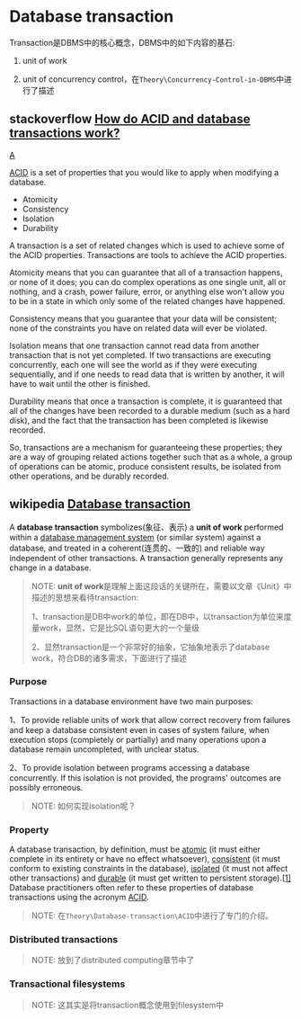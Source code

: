 # Database transaction

Transaction是DBMS中的核心概念，DBMS中的如下内容的基石:

1) unit of work

2) unit of concurrency control，在`Theory\Concurrency-Control-in-DBMS`中进行了描述



## stackoverflow [How do ACID and database transactions work?](https://stackoverflow.com/questions/3740280/how-do-acid-and-database-transactions-work)

[A](https://stackoverflow.com/a/3740307)

[ACID](http://en.wikipedia.org/wiki/ACID) is a set of properties that you would like to apply when modifying a database.

- Atomicity
- Consistency
- Isolation
- Durability

A transaction is a set of related changes which is used to achieve some of the ACID properties. Transactions are tools to achieve the ACID properties.

Atomicity means that you can guarantee that all of a transaction happens, or none of it does; you can do complex operations as one single unit, all or nothing, and a crash, power failure, error, or anything else won't allow you to be in a state in which only some of the related changes have happened.

Consistency means that you guarantee that your data will be consistent; none of the constraints you have on related data will ever be violated.

Isolation means that one transaction cannot read data from another transaction that is not yet completed. If two transactions are executing concurrently, each one will see the world as if they were executing sequentially, and if one needs to read data that is written by another, it will have to wait until the other is finished.

Durability means that once a transaction is complete, it is guaranteed that all of the changes have been recorded to a durable medium (such as a hard disk), and the fact that the transaction has been completed is likewise recorded.

So, transactions are a mechanism for guaranteeing these properties; they are a way of grouping related actions together such that as a whole, a group of operations can be atomic, produce consistent results, be isolated from other operations, and be durably recorded.

## wikipedia [Database transaction](https://en.wikipedia.org/wiki/Database_transaction)

A **database transaction** symbolizes(象征、表示) a **unit of work** performed within a [database management system](https://en.wikipedia.org/wiki/Database_management_system) (or similar system) against a database, and treated in a coherent(连贯的、一致的) and reliable way independent of other transactions. A transaction generally represents any change in a database. 

> NOTE: **unit of work**是理解上面这段话的关键所在，需要以文章《Unit》中描述的思想来看待transaction:
>
> 1、transaction是DB中work的单位，即在DB中，以transaction为单位来度量work，显然，它是比SQL语句更大的一个量级
>
> 2、显然transaction是一个非常好的抽象，它抽象地表示了database work，符合DB的诸多需求，下面进行了描述

### Purpose

Transactions in a database environment have two main purposes:

1、To provide reliable units of work that allow correct recovery from failures and keep a database consistent even in cases of system failure, when execution stops (completely or partially) and many operations upon a database remain uncompleted, with unclear status.

2、To provide isolation between programs accessing a database concurrently. If this isolation is not provided, the programs' outcomes are possibly erroneous.

> NOTE: 如何实现isolation呢？



### Property

A database transaction, by definition, must be [atomic](https://en.wikipedia.org/wiki/Atomicity_(database_systems)) (it must either complete in its entirety or have no effect whatsoever), [consistent](https://en.wikipedia.org/wiki/Consistency_(database_systems)) (it must conform to existing constraints in the database), [isolated](https://en.wikipedia.org/wiki/Isolation_(database_systems)) (it must not affect other transactions) and [durable](https://en.wikipedia.org/wiki/Durability_(database_systems)) (it must get written to persistent storage).[[1\]](https://en.wikipedia.org/wiki/Database_transaction#cite_note-1) Database practitioners often refer to these properties of database transactions using the acronym [ACID](https://en.wikipedia.org/wiki/ACID).

> NOTE: 在`Theory\Database-transaction\ACID`中进行了专门的介绍。

### Distributed transactions

> NOTE: 放到了distributed computing章节中了

### Transactional filesystems

> NOTE: 这其实是将transaction概念使用到filesystem中

